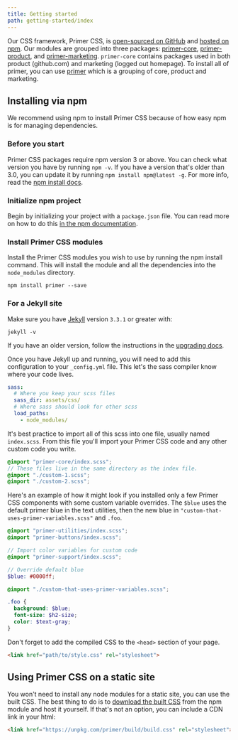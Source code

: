 ```yaml
---
title: Getting started
path: getting-started/index
---
```


Our CSS framework, Primer CSS, is [open-sourced on GitHub](https://github.com/primer/primer) and [hosted on npm](https://www.npmjs.com/package/primer). Our modules are grouped into three packages: [primer-core](https://github.com/primer/primer/tree/master/modules/primer-core), [primer-product](https://github.com/primer/primer/tree/master/modules/primer-product), and [primer-marketing](https://github.com/primer/primer/tree/master/modules/primer-marketing). `primer-core` contains packages used in both product (github.com) and marketing (logged out homepage). To install all of primer, you can use [primer](https://github.com/primer/primer) which is a grouping of core, product and marketing.

## Installing via npm

We recommend using npm to install Primer CSS because of how easy npm is for managing dependencies.

### Before you start

Primer CSS packages require npm version 3 or above. You can check what version you have by running `npm -v`. If you have a version that's older than 3.0, you can update it by running `npm install npm@latest -g`. For more info, read the [npm install docs](https://docs.npmjs.com/getting-started/installing-node).

### Initialize npm project

Begin by initializing your project with a `package.json` file. You can read more on how to do this [in the npm documentation](https://docs.npmjs.com/getting-started/using-a-package.json#creating-a-packagejson).

### Install Primer CSS modules

Install the Primer CSS modules you wish to use by running the npm install command. This will install the module and all the dependencies into the `node_modules` directory.

```
npm install primer --save
```

### For a Jekyll site

Make sure you have [Jekyll](https://jekyllrb.com/) version `3.3.1` or greater with:

```
jekyll -v
```

If you have an older version, follow the instructions in the [upgrading docs](https://jekyllrb.com/docs/upgrading/).

Once you have Jekyll up and running, you will need to add this configuration to your `_config.yml` file. This let's the sass compiler know where your code lives.

```yml
sass:
  # Where you keep your scss files
  sass_dir: assets/css/
  # Where sass should look for other scss
  load_paths:
    - node_modules/
```

It's best practice to import all of this scss into one file, usually named `index.scss`. From this file you'll import your Primer CSS code and any other custom code you write.

```scss
@import "primer-core/index.scss";
// These files live in the same directory as the index file.
@import "./custom-1.scss";
@import "./custom-2.scss";
```

Here's an example of how it might look if you installed only a few Primer CSS components with some custom variable overrides. The `$blue` uses the default primer blue in the text utilities, then the new blue in `"custom-that-uses-primer-variables.scss"` and `.foo`.

```scss
@import "primer-utilities/index.scss";
@import "primer-buttons/index.scss";

// Import color variables for custom code
@import "primer-support/index.scss";

// Override default blue
$blue: #0000ff;

@import "./custom-that-uses-primer-variables.scss";

.foo {
  background: $blue;
  font-size: $h2-size;
  color: $text-gray;
}
```

Don't forget to add the compiled CSS to the `<head>` section of your page.

```html inert=true
<link href="path/to/style.css" rel="stylesheet">
```

## Using Primer CSS on a static site

You won't need to install any node modules for a static site, you can use the built CSS. The best thing to do is to [download the built CSS](https://unpkg.com/primer/build/build.css) from the npm module and host it yourself. If that's not an option, you can include a CDN link in your html:

```html inert=true
<link href="https://unpkg.com/primer/build/build.css" rel="stylesheet">
```
